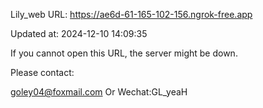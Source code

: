 Lily_web URL: https://ae6d-61-165-102-156.ngrok-free.app

Updated at: 2024-12-10 14:09:35

If you cannot open this URL, the server might be down.

Please contact: 

goley04@foxmail.com Or Wechat:GL_yeaH